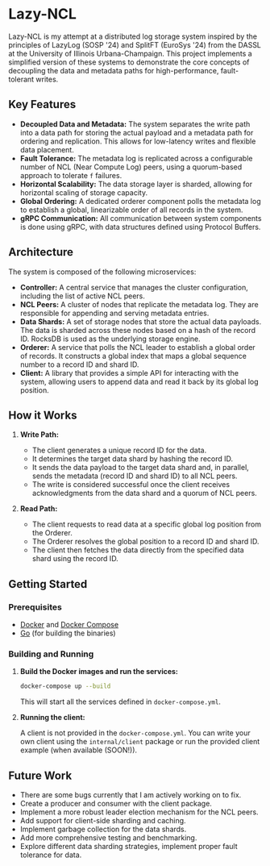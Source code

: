 # Lazy-NCL

Lazy-NCL is my attempt at a distributed log storage system inspired by the principles of LazyLog (SOSP '24) and SplitFT (EuroSys '24) from the DASSL at the University of Illinois Urbana-Champaign. This project implements a simplified version of these systems to demonstrate the core concepts of decoupling the data and metadata paths for high-performance, fault-tolerant writes.

## Key Features

*   **Decoupled Data and Metadata:** The system separates the write path into a data path for storing the actual payload and a metadata path for ordering and replication. This allows for low-latency writes and flexible data placement.
*   **Fault Tolerance:** The metadata log is replicated across a configurable number of NCL (Near Compute Log) peers, using a quorum-based approach to tolerate `f` failures.
*   **Horizontal Scalability:** The data storage layer is sharded, allowing for horizontal scaling of storage capacity.
*   **Global Ordering:** A dedicated orderer component polls the metadata log to establish a global, linearizable order of all records in the system.
*   **gRPC Communication:** All communication between system components is done using gRPC, with data structures defined using Protocol Buffers.

## Architecture

The system is composed of the following microservices:

*   **Controller:** A central service that manages the cluster configuration, including the list of active NCL peers.
*   **NCL Peers:** A cluster of nodes that replicate the metadata log. They are responsible for appending and serving metadata entries.
*   **Data Shards:** A set of storage nodes that store the actual data payloads. The data is sharded across these nodes based on a hash of the record ID. RocksDB is used as the underlying storage engine.
*   **Orderer:** A service that polls the NCL leader to establish a global order of records. It constructs a global index that maps a global sequence number to a record ID and shard ID.
*   **Client:** A library that provides a simple API for interacting with the system, allowing users to append data and read it back by its global log position.

## How it Works

1.  **Write Path:**
    *   The client generates a unique record ID for the data.
    *   It determines the target data shard by hashing the record ID.
    *   It sends the data payload to the target data shard and, in parallel, sends the metadata (record ID and shard ID) to all NCL peers.
    *   The write is considered successful once the client receives acknowledgments from the data shard and a quorum of NCL peers.

2.  **Read Path:**
    *   The client requests to read data at a specific global log position from the Orderer.
    *   The Orderer resolves the global position to a record ID and shard ID.
    *   The client then fetches the data directly from the specified data shard using the record ID.

## Getting Started

### Prerequisites

*   [Docker](https://www.docker.com/) and [Docker Compose](https://docs.docker.com/compose/)
*   [Go](https://golang.org/) (for building the binaries)

### Building and Running

1.  **Build the Docker images and run the services:**

    ```bash
    docker-compose up --build
    ```

    This will start all the services defined in `docker-compose.yml`.

2.  **Running the client:**

    A client is not provided in the `docker-compose.yml`. You can write your own client using the `internal/client` package or run the provided client example (when available (SOON!)).

## Future Work

*   There are some bugs currently that I am actively working on to fix.
*   Create a producer and consumer with the client package.
*   Implement a more robust leader election mechanism for the NCL peers.
*   Add support for client-side sharding and caching.
*   Implement garbage collection for the data shards.
*   Add more comprehensive testing and benchmarking.
*   Explore different data sharding strategies, implement proper fault tolerance for data.